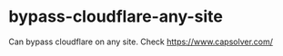# bypass-cloudflare-any-site
Can bypass cloudflare on any site. Check https://www.capsolver.com/ 











                                                                          